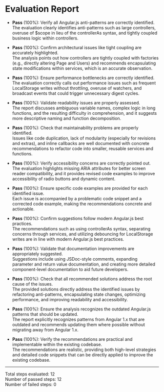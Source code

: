 # Evaluation Report

- **Pass** (100%): Verify all Angular.js anti-patterns are correctly identified.  
  The evaluation clearly identifies anti-patterns such as large controllers, overuse of $scope in lieu of the controllerAs syntax, and tightly coupled business logic within controllers.

- **Pass** (100%): Confirm architectural issues like tight coupling are accurately highlighted.  
  The analysis points out how controllers are tightly coupled with factories (e.g., directly altering Page and Users) and recommends encapsulating state modifications within services, which is an accurate observation.

- **Pass** (100%): Ensure performance bottlenecks are correctly identified.  
  The evaluation correctly calls out performance issues such as frequent LocalStorage writes without throttling, overuse of watchers, and broadcast events that could trigger unnecessary digest cycles.

- **Pass** (100%): Validate readability issues are properly assessed.  
  The report discusses ambiguous variable names, complex logic in long functions, and the resulting difficulty in comprehension, and it suggests more descriptive naming and function decomposition.

- **Pass** (100%): Check that maintainability problems are properly identified.  
  Issues like code duplication, lack of modularity (especially for revisions and extras), and inline callbacks are well documented with concrete recommendations to refactor code into smaller, reusable services and functions.

- **Pass** (100%): Verify accessibility concerns are correctly pointed out.  
  The evaluation highlights missing ARIA attributes for better screen reader compatibility, and it provides revised code examples to improve accessibility of radio buttons and dynamic content.

- **Pass** (100%): Ensure specific code examples are provided for each identified issue.  
  Each issue is accompanied by a problematic code snippet and a corrected code example, making the recommendations concrete and actionable.

- **Pass** (100%): Confirm suggestions follow modern Angular.js best practices.  
  The recommendations such as using controllerAs syntax, separating concerns through services, and utilizing debouncing for LocalStorage writes are in line with modern Angular.js best practices.

- **Pass** (100%): Validate that documentation improvements are appropriately suggested.  
  Suggestions include using JSDoc-style comments, expanding parameter and return value documentation, and creating more detailed component-level documentation to aid future developers.

- **Pass** (100%): Check that all recommended solutions address the root cause of the issues.  
  The provided solutions directly address the identified issues by refactoring anti-patterns, encapsulating state changes, optimizing performance, and improving readability and accessibility.

- **Pass** (100%): Ensure the analysis recognizes the outdated Angular.js patterns that should be updated.  
  The report explicitly recognizes patterns from Angular 1.x that are outdated and recommends updating them where possible without migrating away from Angular 1.x.

- **Pass** (100%): Verify the recommendations are practical and implementable within the existing codebase.  
  The recommendations are realistic, providing both high-level strategies and detailed code snippets that can be directly applied to improve the existing codebase.

---

Total steps evaluated: 12  
Number of passed steps: 12  
Number of failed steps: 0